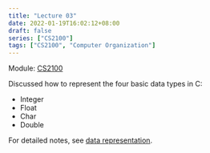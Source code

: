 ```yaml
---
title: "Lecture 03"
date: 2022-01-19T16:02:12+08:00
draft: false
series: ["CS2100"]
tags: ["CS2100", "Computer Organization"]
---
```


Module: [CS2100](..)

Discussed how to represent the four basic data types in C:

- Integer
- Float
- Char
- Double

For detailed notes, see [data representation](./data_representation).
